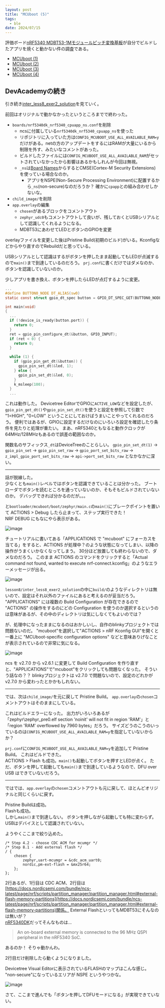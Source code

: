 ```yaml
---
layout: post
title: "MCUboot (5)"
tags:
  - ble
date: 2024/07/15
---
```


評価ボード[nRF5340 MDBT53-1Mモジュールピッチ変換基板](https://www.switch-science.com/products/8658)が自分でビルドしたアプリを焼くと動かない件の調査である。

* [MCUboot (1)](20240708-boot.md)
* [MCUboot (2)](20240711-boot.md)
* [MCUboot (3)](20240713-boot.md)
* [MCUboot (4)](20240714-boot.md)

## DevAcademyの続き

引き続き[inter_less8_exer2_solution](https://github.com/NordicDeveloperAcademy/ncs-inter/tree/main/lesson8/inter_less8_exer2_solution)を見ていく。

前回はオリジナルで動かなかったというところまでで終わった。

* `boards/nrf5340dk_nrf5340_cpuapp_ns.conf`を削除
  * ncsに付属している`nrf5340dk_nrf5340_cpuapp_ns`を使った
  * リポジトリに入っていた方は`CONFIG_MCUBOOT_USE_ALL_AVAILABLE_RAM=y`だけがある。netの方のアップデートをするにはRAMが大量にいるから制限を外す、みたいなコメントがあった。
  * ビルドしたファイルには`CONFIG_MCUBOOT_USE_ALL_AVAILABLE_RAM`がセットされていなかったから影響はあるかもしれんが今回は無視。
  * `_ns`は[Board Names](https://docs.nordicsemi.com/bundle/ncs-latest/page/nrf/config_and_build/board_support/board_names.html)からするとCMSE(Cortex-M Security Extensions)を使っている場合なのか。
    * アプリをNSPE(Non-Secure Processing Environment)に配置するから`_ns`(non-secure)なのだろうか？ 確かに`cpapp`との組み合わせしかないな。
* `child_image/`を削除
* `app.overlay`の編集
  * `chosen`があるブロックをコメントアウト
  * `zephyr_udc0`もコメントアウトして良いが、残しておくとUSBシリアルとして認識してくれるようになる。
  * MDBT53にあわせてLEDとボタンのGPIOを変更

overlayファイルを変更した後はPristine Build(初期のビルド)がいる。Kconfigなどからやり直すのでRebuildだと思っている。

USBシリアルとして認識はするがボタンを押したまま起動してもLEDが点滅するので`main()`まで到達しているのだろう。
`prj.conf`に書くだけではダメなのか、ボタンを認識していないのか。

少しアプリを書き換え、ボタンを押したらLEDが点灯するように変更。

```c
...
#define BUTTON0_NODE DT_ALIAS(sw0)
static const struct gpio_dt_spec button = GPIO_DT_SPEC_GET(BUTTON0_NODE, gpios);

int main(void)
{
  ...
  if (!device_is_ready(button.port)) {
    return 0;
  }
  ret = gpio_pin_configure_dt(&button, GPIO_INPUT);
  if (ret < 0) {
    return 0;
  }

  while (1) {
    if (gpio_pin_get_dt(&button)) {
      gpio_pin_set_dt(&led, 1);
    } else {
      gpio_pin_set_dt(&led, 0);
    }
    k_msleep(100);
  }
  ...
```

これは動作した。
Devicetree EditorでGPIOに`ACTIVE_LOW`などを設定したが、`gpio_pin_get_dt()`や`gpio_pin_set_dt()`を使うと設定を参照して引数で "1=HIGH", "0=LOW" ということにしておけばうまいことやってくれるのだろう。
便利ではあるが、GPIOに設定するだけなのにいろいろ設定を確認したり条件を見たりと処理が重たい。
まあ、nRF5340ともなると動作クロックが64MHz/128MHzもあるので誤差の範囲なのか。

関数名のサフィックス`_dt`はDeviceTreeのことらしい。
`gpio_pin_set_dt(1)` → `gpio_pin_set` → `gpio_pin_set_raw` → `gpio_port_set_bits_raw` → `z_impl_gpio_port_set_bits_raw` → `api->port_set_bits_raw` となかなかに深い。

----

話が脱線した。  
少なくとも`main()`レベルではボタンを認識できていることは分かった。
ブートローダでボタンを読むところを通っていないのか、そもそもビルドされていないのか。
デバッグできれば分かるのだが。。。

と`bootloader/mcuboot/boot/zephyr/main.c`の`main()`にブレークポイントを置いて ACTIONS > Debug したら止まって、ステップ実行できた！  
NRF DEBUG にもなにやら表示がある。

![image](20240715a-1.png)

チュートリアルに書いてある「APPLICATIONS で "mcuboot" にフォーカスを当てる」をすると、ACTIONS が処理中？のような状態になってしまい、以降の操作がうまくいかなくなってしまう。
30分ほど放置しても終わらないので、ダメなのだろう。
このまま ACTIONS のコマンドをクリックすると「Actual command not found, wanted to execute nrf-connect.kconfig」のようなエラーメッセージが出る。

![image](20240715a-3.png)

`lesson8/inter_less8_exer2_solution`の中に`build/`のようなディレクトリは無いので、設定はそれ以外のファイルにあると考えるのが妥当だろう。
"APPLICATIONS" には複数の Build Configuration が存在できるので "ACTIONS" の操作をするのにどの Configuration を使うのか選択するというのは意味があるが、その中のディレクトリは気にしなくてもよいのでは？

が、処理中になったままになるのはおかしいし、自作のblinkyプロジェクトでは問題ないのだ。
"mcuboot"を選択して"ACTIONS > nRF Kconfig GUI"を開くと一番上に "MCUboot-specific configuration options" などと意味ありげなことが表示されているので非常に気になる。

![image](20240715a-2.png)

ncs を v2.7.0 から v2.6.1 に変更して Build Configuration を作り直すと、"APPLICATIONS"で"mcuboot"をクリックしても問題なくなった。
そういう話なの？？
blinkyプロジェクトは v2.7.0 で問題ないので、設定のどれかが v2.7.0 から変わったとかかもしれない。

----

では、次は`child_image/`を元に戻して Pristine Build。
`app.overlay`の`chosen`コメントアウトはそのままにしている。

これはビルドエラーになった。
出力がいろいろあるが「zephyr\zephyr_pre0.elf section 'noinit' will not fit in region 'RAM'」と「region 'RAM' overflowed by 7960 bytes」だろう。
サイズどうのこうのいっているのは`CONFIG_MCUBOOT_USE_ALL_AVAILABLE_RAM=y`を指定していないからか？

`prj.conf`に`CONFIG_MCUBOOT_USE_ALL_AVAILABLE_RAM=y`を追加して Pristine Build。
これはビルドできた。  
ACTIONS > Flash も成功。`main()`も起動してボタンを押すとLEDが点く。
ただ、ボタンを押して起動しても`main()`まで到達しているようなので、DFU over USB はできていないだろう。

----

ではでは、`app.overlay`の`chosen`コメントアウトも元に戻して、ほとんどオリジナルと同じくらいに戻す。

Pristine Buildは成功。  
Flashも成功。  
しかし`main()`まで到達しない。
ボタンを押しながら起動しても特に変わらず。USBはデバイスとして認識されていない。

ようやくここまで絞り込めた。

```
/* Step 4.2 - choose CDC ACM for mcumgr */
/* Step 8.1 - Add external flash */
/ {
	chosen {
		zephyr,uart-mcumgr = &cdc_acm_uart0;
		nordic,pm-ext-flash = &mx25r64;
	};
};
```

2行あるが、1行目は CDC ACM、2行目は[https://docs.nordicsemi.com/bundle/ncs-latest/page/nrf/scripts/partition_manager/partition_manager.html#external-flash-memory-partitions](https://docs.nordicsemi.com/bundle/ncs-latest/page/nrf/scripts/partition_manager/partition_manager.html#external-flash-memory-partitions)関係。
External FlashといってもMDBT53にそんなのは無いが？  
[nRF5340DK](https://www.nordicsemi.com/Products/Development-hardware/nRF5340-DK)だってそんなものは...

> An on-board external memory is connected to the 96 MHz QSPI peripheral in the nRF5340 SoC.

あるのか！ そりゃ動かんわ。

2行目だけ削除したら動くようになりました。

Devicetree Visual Editorに表示されているFLASHのマップはこんな感じ。
"non-secure"になっているエリアが NSPE というやつかな。

![image](20240715a-4.png)

さて、ここまで進んでも「ボタンを押してDFUモードになる」が実現できていない。
